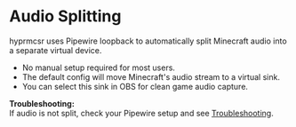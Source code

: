 # Audio Splitting

hyprmcsr uses Pipewire loopback to automatically split Minecraft audio into a separate virtual device.

- No manual setup required for most users.
- The default config will move Minecraft's audio stream to a virtual sink.
- You can select this sink in OBS for clean game audio capture.

**Troubleshooting:**  
If audio is not split, check your Pipewire setup and see [Troubleshooting](./troubleshooting.md).